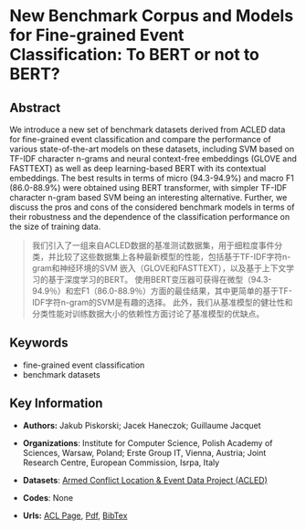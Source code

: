 # New Benchmark Corpus and Models for Fine-grained Event Classification: To BERT or not to BERT?
## Abstract
We introduce a new set of benchmark datasets derived from ACLED data for fine-grained event classification and compare the performance of various state-of-the-art models on these datasets, including SVM based on TF-IDF character n-grams and neural context-free embeddings (GLOVE and FASTTEXT) as well as deep learning-based BERT with its contextual embeddings. The best results in terms of micro (94.3-94.9%) and macro F1 (86.0-88.9%) were obtained using BERT transformer, with simpler TF-IDF character n-gram based SVM being an interesting alternative. Further, we discuss the pros and cons of the considered benchmark models in terms of their robustness and the dependence of the classification performance on the size of training data.
> 我们引入了一组来自ACLED数据的基准测试数据集，用于细粒度事件分类，并比较了这些数据集上各种最新模型的性能，包括基于TF-IDF字符n-gram和神经环境的SVM 嵌入（GLOVE和FASTTEXT），以及基于上下文学习的基于深度学习的BERT。 使用BERT变压器可获得在微型（94.3-94.9％）和宏F1（86.0-88.9％）方面的最佳结果，其中更简单的基于TF-IDF字符n-gram的SVM是有趣的选择。 此外，我们从基准模型的健壮性和分类性能对训练数据大小的依赖性方面讨论了基准模型的优缺点。
## Keywords
- fine-grained event classification
- benchmark datasets
## Key Information
- **Authors:** Jakub Piskorski; Jacek Haneczok; Guillaume Jacquet
- **Organizations**: Institute for Computer Science, Polish Academy of Sciences, Warsaw, Poland; Erste Group IT, Vienna, Austria; Joint Research Centre, European Commission, Isrpa, Italy

- **Datasets**: [Armed Conflict Location & Event Data Project (ACLED)](https://www.acleddata.com/curated-data-files/)
- **Codes**: None
- **Urls:** [ACL Page](https://www.aclweb.org/anthology/2020.coling-main.584/), [Pdf](pdf/2020.coling-main.584.pdf), [BibTex](https://www.aclweb.org/anthology/2020.coling-main.584.bib)
